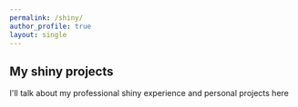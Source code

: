 ```yaml
---
permalink: /shiny/
author_profile: true
layout: single
---
```


## My shiny projects
I'll talk about my professional shiny experience and personal projects here
